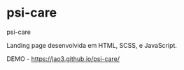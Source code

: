 # psi-care
psi-care

Landing page desenvolvida em HTML, SCSS, e JavaScript.

DEMO - https://jao3.github.io/psi-care/
